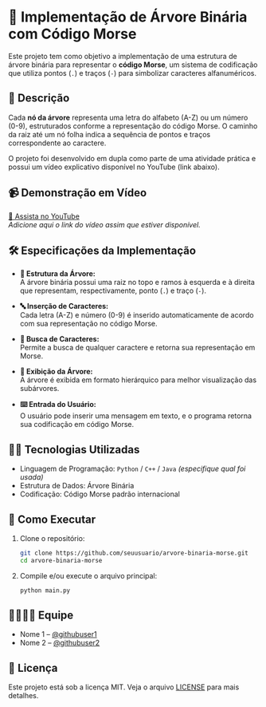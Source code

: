 
# 🌲 Implementação de Árvore Binária com Código Morse

Este projeto tem como objetivo a implementação de uma estrutura de árvore binária para representar o **código Morse**, um sistema de codificação que utiliza pontos (`.`) e traços (`-`) para simbolizar caracteres alfanuméricos.

## 🎯 Descrição

Cada **nó da árvore** representa uma letra do alfabeto (A-Z) ou um número (0-9), estruturados conforme a representação do código Morse. O caminho da raiz até um nó folha indica a sequência de pontos e traços correspondente ao caractere.

O projeto foi desenvolvido em dupla como parte de uma atividade prática e possui um vídeo explicativo disponível no YouTube (link abaixo).

## 📹 Demonstração em Vídeo

[🔗 Assista no YouTube](https://www.youtube.com/...)  
*Adicione aqui o link do vídeo assim que estiver disponível.*

## 🛠️ Especificações da Implementação

- **📐 Estrutura da Árvore:**  
  A árvore binária possui uma raiz no topo e ramos à esquerda e à direita que representam, respectivamente, ponto (`.`) e traço (`-`).

- **🔤 Inserção de Caracteres:**  
  Cada letra (A-Z) e número (0-9) é inserido automaticamente de acordo com sua representação no código Morse.

- **🔎 Busca de Caracteres:**  
  Permite a busca de qualquer caractere e retorna sua representação em Morse.

- **🌳 Exibição da Árvore:**  
  A árvore é exibida em formato hierárquico para melhor visualização das subárvores.

- **⌨️ Entrada do Usuário:**  
  O usuário pode inserir uma mensagem em texto, e o programa retorna sua codificação em código Morse.

## 🧑‍💻 Tecnologias Utilizadas

- Linguagem de Programação: `Python` / `C++` / `Java` *(especifique qual foi usada)*  
- Estrutura de Dados: Árvore Binária  
- Codificação: Código Morse padrão internacional

## 🚀 Como Executar

1. Clone o repositório:
   ```bash
   git clone https://github.com/seuusuario/arvore-binaria-morse.git
   cd arvore-binaria-morse
   ```
2. Compile e/ou execute o arquivo principal:
   ```bash
   python main.py
   ```

## 👨‍👩‍👧‍👦 Equipe

- Nome 1 – [@githubuser1](https://github.com/githubuser1)  
- Nome 2 – [@githubuser2](https://github.com/githubuser2)

## 📄 Licença

Este projeto está sob a licença MIT. Veja o arquivo [LICENSE](LICENSE) para mais detalhes.
